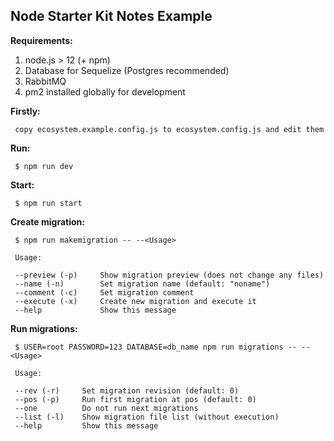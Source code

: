 ## Node Starter Kit Notes Example

**Requirements:**

1. node.js > 12 (+ npm)
2. Database for Sequelize (Postgres recommended)
3. RabbitMQ
4. pm2 installed globally for development

**Firstly:**

	 copy ecosystem.example.config.js to ecosystem.config.js and edit them

**Run:**

	 $ npm run dev

**Start:**

	 $ npm run start

**Create migration:**

	 $ npm run makemigration -- --<Usage>

	 Usage:

     --preview (-p)     Show migration preview (does not change any files)
     --name (-n)        Set migration name (default: "noname")
     --comment (-c)     Set migration comment
     --execute (-x)     Create new migration and execute it
     --help             Show this message

**Run migrations:**

	 $ USER=root PASSWORD=123 DATABASE=db_name npm run migrations -- --<Usage>

	 Usage:

	 --rev (-r)     Set migration revision (default: 0)
	 --pos (-p)     Run first migration at pos (default: 0)
	 --one          Do not run next migrations
	 --list (-l)    Show migration file list (without execution)
	 --help         Show this message

